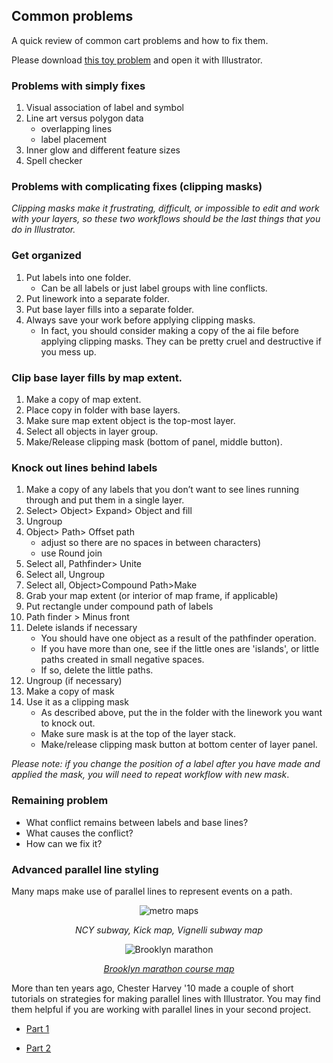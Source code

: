 ## Common problems  

A quick review of common cart problems and how to fix them.      

Please download [this toy problem](https://drive.google.com/file/d/1GDYWFThFmB4Yfen1u-G3M-qHS9lyfeua/view?usp=sharing) and open it with Illustrator.

### Problems with simply fixes  

1. Visual association of label and symbol  
2. Line art versus polygon data  
    - overlapping lines  
    - label placement  
3. Inner glow and different feature sizes
4. Spell checker   

### Problems with complicating fixes (clipping masks)  

_Clipping masks make it frustrating, difficult, or impossible to edit and work with your layers, so these two workflows should be the last things that you do in Illustrator._  

### Get organized  

1. Put labels into one folder.  
    - Can be all labels or just label groups with line conflicts.  
2. Put linework into a separate folder.  
3. Put base layer fills into a separate folder.  
4. Always save your work before applying clipping masks.  
    - In fact, you should consider making a copy of the ai file before applying clipping masks. They can be pretty cruel and destructive if you mess up.  

### Clip base layer fills by map extent.  

1. Make a copy of map extent.  
2. Place copy in folder with base layers.
3. Make sure map extent object is the top-most layer.
4. Select all objects in layer group.
5. Make/Release clipping mask (bottom of panel, middle button).   

### Knock out lines behind labels

1. Make a copy of any labels that you don’t want to see lines running through and put them in a single layer.
2. Select> Object> Expand> Object and fill  
3. Ungroup   
4. Object> Path> Offset path  
    - adjust so there are no spaces in between characters)  
    - use Round join  
5. Select all, Pathfinder> Unite  
6. Select all, Ungroup    
7. Select all, Object>Compound Path>Make    
8. Grab your map extent (or interior of map frame, if applicable)
9. Put rectangle under compound path of labels  
10. Path finder > Minus front  
11. Delete islands if necessary  
    - You should have one object as a result of the pathfinder operation.  
    - If you have more than one, see if the little ones are 'islands', or little paths created in small negative spaces.  
    - If so, delete the little paths.
12. Ungroup (if necessary)  
13. Make a copy of mask  
14. Use it as a clipping mask  
    - As described above, put the in the folder with the linework you want to knock out.  
    - Make sure mask is at the top of the layer stack.
    - Make/release clipping mask button at bottom center of layer panel.  

_Please note: if you change the position of a label after you have made and applied the mask, you will need to repeat workflow with new mask_.  

### Remaining problem  

- What conflict remains between labels and base lines?  
- What causes the conflict?  
- How can we fix it?  

### Advanced parallel line styling  

Many maps make use of parallel lines to represent events on a path.  

<center>

![metro maps](https://kickmap.com/images/mta_kick_vign_maps.jpg)

_NCY subway, Kick map, Vignelli subway map_  

![Brooklyn marathon](https://bklyner.com/content/images/bklyner/wp-content/uploads/2019/10/NYCRUNS_Brooklyn2019_Map_v12_FULL_05.10.19-1-1035x800.png)  

[_Brooklyn marathon course map_](https://nycruns.com/wp-content/uploads/2022/04/NYCRUNS_2022_Brooklyn_Course_Marathon_v4_04.17.22.pdf)  

</center>  

More than ten years ago, Chester Harvey '10 made a couple of short tutorials on strategies for making parallel lines with Illustrator. You may find them helpful if you are working with parallel lines in your second project.  

- [Part 1](https://youtu.be/gWlmeIT0hWI)  

- [Part 2](https://youtu.be/J9V9tQUBRE4)  
